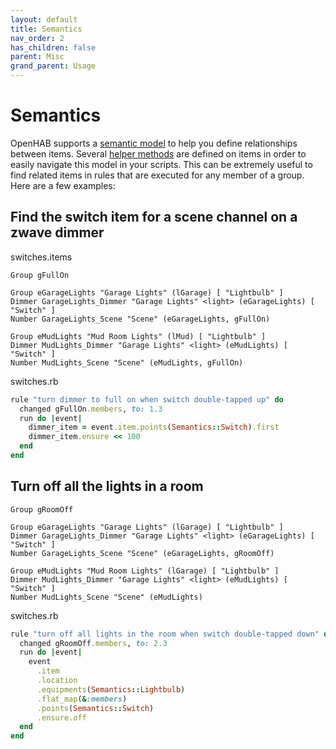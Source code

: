 ```yaml
---
layout: default
title: Semantics
nav_order: 2
has_children: false
parent: Misc
grand_parent: Usage
---
```


# Semantics

OpenHAB supports a [semantic model](https://www.openhab.org/docs/tutorial/model.html)
to help you define relationships between items. Several
[helper methods](https://www.rubydoc.info/gems/openhab-scripting/OpenHAB/DSL/Items/Semantics)
are defined on items in order to easily navigate this model in your scripts.
This can be extremely useful to find related items in rules that are executed
for any member of a group. Here are a few examples:

## Find the switch item for a scene channel on a zwave dimmer

switches.items
```
Group gFullOn

Group eGarageLights "Garage Lights" (lGarage) [ "Lightbulb" ]
Dimmer GarageLights_Dimmer "Garage Lights" <light> (eGarageLights) [ "Switch" ]
Number GarageLights_Scene "Scene" (eGarageLights, gFullOn)

Group eMudLights "Mud Room Lights" (lMud) [ "Lightbulb" ]
Dimmer MudLights_Dimmer "Garage Lights" <light> (eMudLights) [ "Switch" ]
Number MudLights_Scene "Scene" (eMudLights, gFullOn)
```

switches.rb
```ruby
rule "turn dimmer to full on when switch double-tapped up" do
  changed gFullOn.members, to: 1.3
  run do |event|
    dimmer_item = event.item.points(Semantics::Switch).first
    dimmer_item.ensure << 100
  end
end
```

## Turn off all the lights in a room

```
Group gRoomOff

Group eGarageLights "Garage Lights" (lGarage) [ "Lightbulb" ]
Dimmer GarageLights_Dimmer "Garage Lights" <light> (eGarageLights) [ "Switch" ]
Number GarageLights_Scene "Scene" (eGarageLights, gRoomOff)

Group eMudLights "Mud Room Lights" (lGarage) [ "Lightbulb" ]
Dimmer MudLights_Dimmer "Garage Lights" <light> (eMudLights) [ "Switch" ]
Number MudLights_Scene "Scene" (eMudLights)
```

switches.rb
```ruby
rule "turn off all lights in the room when switch double-tapped down" do
  changed gRoomOff.members, to: 2.3
  run do |event|
    event
      .item
      .location
      .equipments(Semantics::Lightbulb)
      .flat_map(&:members)
      .points(Semantics::Switch)
      .ensure.off
  end
end
```

